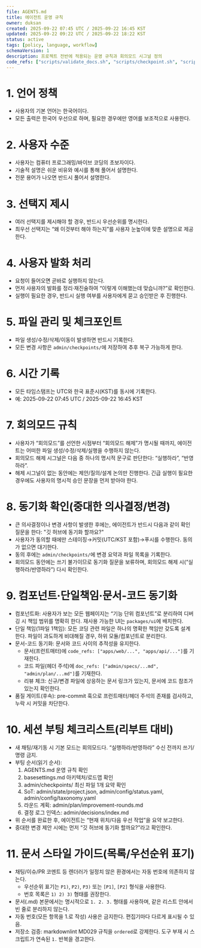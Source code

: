 ```yaml
---
file: AGENTS.md
title: 에이전트 운영 규칙
owner: duksan
created: 2025-09-22 07:45 UTC / 2025-09-22 16:45 KST
updated: 2025-09-22 09:22 UTC / 2025-09-22 18:22 KST
status: active
tags: [policy, language, workflow]
schemaVersion: 1
description: 프로젝트 전반에 적용되는 운영 규칙과 회의모드 시그널 정의
code_refs: ["scripts/validate_docs.sh", "scripts/checkpoint.sh", "scripts/session_boot.sh", "scripts/validate_refs.sh", "scripts/fix_checkpoints.sh"]
---
```


# 1. 언어 정책
- 사용자의 기본 언어는 한국어이다.
- 모든 출력은 한국어 우선으로 하며, 필요한 경우에만 영어를 보조적으로 사용한다.

# 2. 사용자 수준
- 사용자는 컴퓨터 프로그래밍/바이브 코딩의 초보자이다.
- 기술적 설명은 쉬운 비유와 예시를 통해 풀어서 설명한다.
- 전문 용어가 나오면 반드시 풀어서 설명한다.

# 3. 선택지 제시
- 여러 선택지를 제시해야 할 경우, 반드시 우선순위를 명시한다.
- 최우선 선택지는 “왜 이것부터 해야 하는지”를 사용자 눈높이에 맞춘 설명으로 제공한다.

# 4. 사용자 발화 처리
- 요청이 들어오면 곧바로 실행하지 않는다.
- 먼저 사용자의 발화를 정리·재진술하여 “이렇게 이해했는데 맞습니까?”로 확인한다.
- 실행이 필요한 경우, 반드시 실행 여부를 사용자에게 묻고 승인받은 후 진행한다.

# 5. 파일 관리 및 체크포인트
- 파일 생성/수정/삭제/이동이 발생하면 반드시 기록한다.
- 모든 변경 사항은 `admin/checkpoints/`에 저장하여 추후 복구 가능하게 한다.

# 6. 시간 기록
- 모든 타임스탬프는 UTC와 한국 표준시(KST)를 동시에 기록한다.
- 예: 2025-09-22 07:45 UTC / 2025-09-22 16:45 KST

# 7. 회의모드 규칙
- 사용자가 “회의모드”를 선언한 시점부터 “회의모드 해제”가 명시될 때까지, 에이전트는 어떠한 파일 생성/수정/삭제/실행을 수행하지 않는다.
- 회의모드 해제 시그널은 다음 중 하나의 명시적 문구로 판단한다: “실행하라”, “반영하라”.
- 해제 시그널이 없는 동안에는 제안/질의/설계 논의만 진행한다. 긴급 실행이 필요한 경우에도 사용자의 명시적 승인 문장을 먼저 받아야 한다.

# 8. 동기화 확인(중대한 의사결정/변경)
- 큰 의사결정이나 변경 사항이 발생한 후에는, 에이전트가 반드시 다음과 같이 확인 질문을 한다: "깃 허브에 동기화 할까요?"
- 사용자가 동의할 때에만 스테이징→커밋(UTC/KST 포함)→푸시를 수행한다. 동의가 없으면 대기한다.
- 동의 후에는 `admin/checkpoints/`에 변경 요약과 파일 목록을 기록한다.
- 회의모드 동안에는 쓰기 불가이므로 동기화 질문을 보류하며, 회의모드 해제 시(“실행하라/반영하라”) 다시 확인한다.

# 9. 컴포넌트·단일책임·문서-코드 동기화
- 컴포넌트화: 사용자가 보는 모든 웹페이지는 “기능 단위 컴포넌트”로 분리하여 디버깅 시 책임 범위를 명확히 한다. 재사용 가능한 UI는 `packages/ui`에 배치한다.
- 단일 책임(1파일 1책임): 모든 코딩 관련 파일은 하나의 명확한 책임만 갖도록 설계한다. 파일이 과도하게 비대해질 경우, 하위 모듈/컴포넌트로 분리한다.
- 문서-코드 동기화: 문서와 코드 사이의 추적성을 유지한다.
  - 문서(프런트매터)에 `code_refs: ["apps/web/...", "apps/api/..."]`를 기재한다.
  - 코드 파일(헤더 주석)에 `doc_refs: ["admin/specs/...md", "admin/plan/...md"]`를 기재한다.
  - 리뷰 체크: 신규/변경 파일에 상응하는 문서 링크가 있는지, 문서에 코드 참조가 있는지 확인한다.
- 품질 게이트(후속): pre-commit 훅으로 프런트매터/헤더 주석의 존재를 검사하고, 누락 시 커밋을 차단한다.

# 10. 세션 부팅 체크리스트(리부트 대비)
- 새 채팅/재기동 시 기본 모드는 회의모드다. “실행하라/반영하라” 수신 전까지 쓰기/명령 금지.
- 부팅 순서(읽기 순서):
  1. AGENTS.md 운영 규칙 확인
  2. basesettings.md 아키텍처/로드맵 확인
  3. admin/checkpoints/ 최신 파일 1개 요약 확인
  4. SoT: admin/state/project.json, admin/config/status.yaml, admin/config/taxonomy.yaml
  5. 라운드 계획: admin/plan/improvement-rounds.md
  6. 결정 로그 인덱스: admin/decisions/index.md
- 위 순서를 완료한 후, 에이전트는 “현재 위치/다음 우선 작업”을 요약 보고한다.
- 중대한 변경 제안 시에는 먼저 “깃 허브에 동기화 할까요?”라고 확인한다.

# 11. 문서 스타일 가이드(목록/우선순위 표기)
- 채팅/이슈/PR 코멘트 등 렌더러가 일정치 않은 환경에서는 자동 번호에 의존하지 않는다.
  - 우선순위 표기는 `P1)`, `P2)`, `P3)` 또는 `[P1]`, `[P2]` 형식을 사용한다.
  - 번호 목록은 `1) 2) 3)` 형태를 권장한다.
- 문서(.md) 본문에서는 명시적으로 `1. 2. 3.` 형태를 사용하며, 같은 리스트 안에서 빈 줄로 분리하지 않는다.
- 자동 번호(모든 항목을 1.로 작성) 사용은 금지한다. 편집기마다 다르게 표시될 수 있음.
- 저장소 검증: markdownlint MD029 규칙을 `ordered`로 강제한다. 도구 부재 시 스크립트가 연속된 `1.` 반복을 경고한다.
